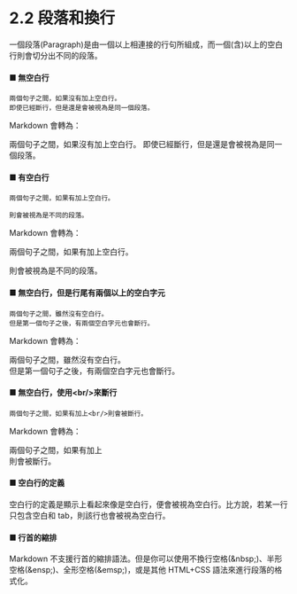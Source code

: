 # 2.2 段落和換行

一個段落(Paragraph)是由一個以上相連接的行句所組成，而一個(含)以上的空白行則會切分出不同的段落。

#### ■ 無空白行

```
兩個句子之間，如果沒有加上空白行。
即使已經斷行，但是還是會被視為是同一個段落。
```

Markdown 會轉為：

兩個句子之間，如果沒有加上空白行。
即使已經斷行，但是還是會被視為是同一個段落。

#### ■ 有空白行

```
兩個句子之間，如果有加上空白行。

則會被視為是不同的段落。
```

Markdown 會轉為：

兩個句子之間，如果有加上空白行。

則會被視為是不同的段落。

#### ■ 無空白行，但是行尾有兩個以上的空白字元

```
兩個句子之間，雖然沒有空白行。  
但是第一個句子之後，有兩個空白字元也會斷行。
```

Markdown 會轉為：

兩個句子之間，雖然沒有空白行。  
但是第一個句子之後，有兩個空白字元也會斷行。

#### ■ 無空白行，使用\<br/>來斷行

```
兩個句子之間，如果有加上<br/>則會被斷行。
```

Markdown 會轉為：

兩個句子之間，如果有加上<br/>則會被斷行。

#### ■ 空白行的定義
空白行的定義是顯示上看起來像是空白行，便會被視為空白行。比方說，若某一行只包含空白和 tab，則該行也會被視為空白行。

#### ■ 行首的縮排
Markdown 不支援行首的縮排語法。但是你可以使用不換行空格(\&nbsp;)、半形空格(\&ensp;)、全形空格(\&emsp;)，或是其他 HTML+CSS 語法來進行段落的格式化。 
